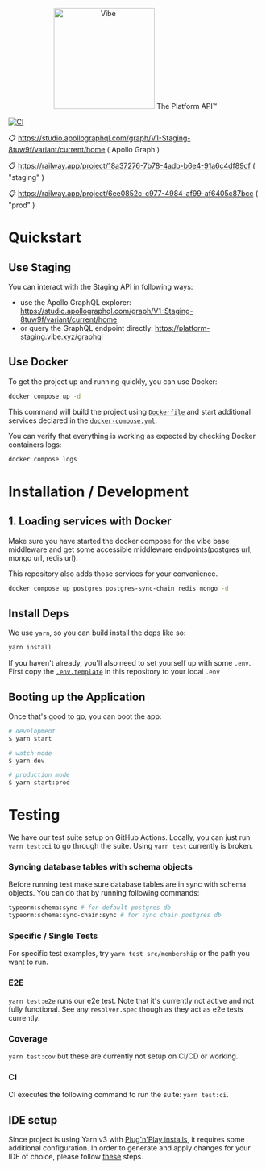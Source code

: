 <p align="center">
  <a href="https://platform-staging.vibe.xyz/graphql" target="blank"><img src="https://vibe.xyz/vibe.jpg" width="200" alt="Vibe" /></a>
  The Platform API™️
</p>

[![CI](https://github.com/vibexyz/vibe-server-restful/actions/workflows/ci.yml/badge.svg)](https://github.com/vibexyz/vibe-server-restful/actions/workflows/ci.yml)

:clipboard: https://studio.apollographql.com/graph/V1-Staging-8tuw9f/variant/current/home ( Apollo Graph )

:clipboard: https://railway.app/project/18a37276-7b78-4adb-b6e4-91a6c4df89cf ( "staging" )

:clipboard: https://railway.app/project/6ee0852c-c977-4984-af99-af6405c87bcc ( "prod" )

# Quickstart

## Use Staging
You can interact with the Staging API in following ways:
- use the Apollo GraphQL explorer: https://studio.apollographql.com/graph/V1-Staging-8tuw9f/variant/current/home
- or query the GraphQL endpoint directly: https://platform-staging.vibe.xyz/graphql

## Use Docker
To get the project up and running quickly, you can use Docker:
```sh
docker compose up -d
```

This command will build the project using [`Dockerfile`](/Dockerfile) and start additional services declared in the [`docker-compose.yml`](/docker-compose.yml).

You can verify that everything is working as expected by checking Docker containers logs:

```sh
docker compose logs
```

# Installation / Development

## 1. Loading services with Docker

Make sure you have started the docker compose for the vibe base middleware and get some accessible middleware endpoints(postgres url, mongo url, redis url).

This repository also adds those services for your convenience.

```sh
docker compose up postgres postgres-sync-chain redis mongo -d
```

## Install Deps

We use `yarn`, so you can build install the deps like so:

```sh
yarn install
```

If you haven't already, you'll also need to set yourself up with some `.env`. First copy the [`.env.template`](.env.template) in this repository to your local `.env`

## Booting up the Application

Once that's good to go, you can boot the app:

```sh
# development
$ yarn start

# watch mode
$ yarn dev

# production mode
$ yarn start:prod
```

# Testing

We have our test suite setup on GitHub Actions. Locally, you can just run `yarn test:ci` to go through the suite. Using `yarn test` currently is broken.

### Syncing database tables with schema objects

Before running test make sure database tables are in sync with schema objects. You can do that by running following commands:

```sh
typeorm:schema:sync # for default postgres db
typeorm:schema:sync-chain:sync # for sync chain postgres db
```

### Specific / Single Tests

For specific test examples, try `yarn test src/membership` or the path you want to run.

### E2E

`yarn test:e2e` runs our e2e test. Note that it's currently not active and not fully functional. See any `resolver.spec` though as they act as e2e tests currently.

### Coverage

`yarn test:cov` but these are currently not setup on CI/CD or working.

### CI

CI executes the following command to run the suite: `yarn test:ci`.

## IDE setup

Since project is using Yarn v3 with [Plug'n'Play installs](https://yarnpkg.com/features/pnp), it requires some additional configuration. In order to generate and apply changes for your IDE of choice, please follow [these](https://yarnpkg.com/getting-started/editor-sdks) steps.
